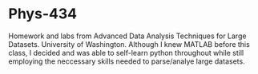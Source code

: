 # Phys-434
Homework and labs from Advanced Data Analysis Techniques for Large Datasets. University of Washington.
Although I knew MATLAB before this class, I decided and was able to self-learn python throughout while still employing the neccessary skills needed to parse/analye large datasets.
